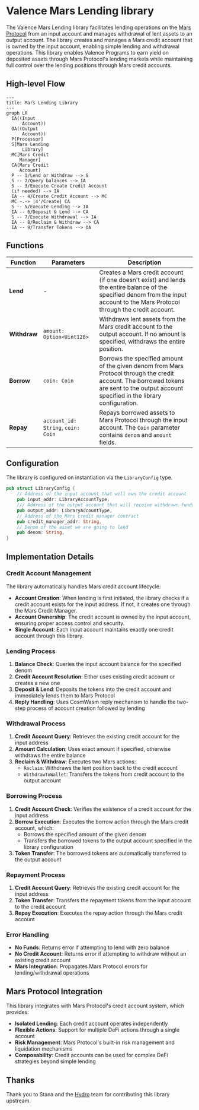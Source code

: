 # Valence Mars Lending library

The Valence Mars Lending library facilitates lending operations on the [Mars Protocol](https://marsprotocol.io/) from an input account and manages withdrawal of lent assets to an output account. The library creates and manages a Mars credit account that is owned by the input account, enabling simple lending and withdrawal operations. This library enables Valence Programs to earn yield on deposited assets through Mars Protocol's lending markets while maintaining full control over the lending positions through Mars credit accounts.

## High-level Flow

```mermaid
---
title: Mars Lending Library
---
graph LR
  IA((Input
      Account))
  OA((Output
      Account))
  P[Processor]
  S[Mars Lending
      Library]
  MC[Mars Credit
     Manager]
  CA[Mars Credit
     Account]
  P -- 1/Lend or Withdraw --> S
  S -- 2/Query balances --> IA
  S -- 3/Execute Create Credit Account
  (if needed) --> IA
  IA -- 4/Create Credit Account --> MC
  MC -.-> |4'/Create| CA
  S -- 5/Execute Lending --> IA
  IA -- 6/Deposit & Lend --> CA
  S -- 7/Execute Withdrawal --> IA
  IA -- 8/Reclaim & Withdraw --> CA
  IA -- 9/Transfer Tokens --> OA
```

## Functions

| Function | Parameters | Description |
|----------|------------|-------------|
| **Lend** | - | Creates a Mars credit account (if one doesn't exist) and lends the entire balance of the specified denom from the input account to the Mars Protocol through the credit account. |
| **Withdraw** | `amount: Option<Uint128>` | Withdraws lent assets from the Mars credit account to the output account. If no amount is specified, withdraws the entire position. |
| **Borrow** | `coin: Coin` | Borrows the specified amount of the given denom from Mars Protocol through the credit account. The borrowed tokens are sent to the output account specified in the library configuration. |
| **Repay** | `account_id: String`, `coin: Coin` | Repays borrowed assets to Mars Protocol through the input account. The `Coin` parameter contains `denom` and `amount` fields. |

## Configuration

The library is configured on instantiation via the `LibraryConfig` type.

```rust
pub struct LibraryConfig {
    // Address of the input account that will own the credit account
    pub input_addr: LibraryAccountType,
    /// Address of the output account that will receive withdrawn funds
    pub output_addr: LibraryAccountType,
    // Address of the Mars credit manager contract
    pub credit_manager_addr: String,
    // Denom of the asset we are going to lend
    pub denom: String,
}
```

## Implementation Details

### Credit Account Management

The library automatically handles Mars credit account lifecycle:

- **Account Creation**: When lending is first initiated, the library checks if a credit account exists for the input address. If not, it creates one through the Mars Credit Manager.
- **Account Ownership**: The credit account is owned by the input account, ensuring proper access control and security.
- **Single Account**: Each input account maintains exactly one credit account through this library.

### Lending Process

1. **Balance Check**: Queries the input account balance for the specified denom
2. **Credit Account Resolution**: Either uses existing credit account or creates a new one
3. **Deposit & Lend**: Deposits the tokens into the credit account and immediately lends them to Mars Protocol
4. **Reply Handling**: Uses CosmWasm reply mechanism to handle the two-step process of account creation followed by lending

### Withdrawal Process

1. **Credit Account Query**: Retrieves the existing credit account for the input address
2. **Amount Calculation**: Uses exact amount if specified, otherwise withdraws the entire balance
3. **Reclaim & Withdraw**: Executes two Mars actions:
   - `Reclaim`: Withdraws the lent position back to the credit account
   - `WithdrawToWallet`: Transfers the tokens from credit account to the output account

### Borrowing Process

1. **Credit Account Check**: Verifies the existence of a credit account for the input address
2. **Borrow Execution**: Executes the borrow action through the Mars credit account, which:
   - Borrows the specified amount of the given denom
   - Transfers the borrowed tokens to the output account specified in the library configuration
3. **Token Transfer**: The borrowed tokens are automatically transferred to the output account

### Repayment Process

1. **Credit Account Query**: Retrieves the existing credit account for the input address
2. **Token Transfer**: Transfers the repayment tokens from the input account to the credit account
3. **Repay Execution**: Executes the repay action through the Mars credit account

### Error Handling

- **No Funds**: Returns error if attempting to lend with zero balance
- **No Credit Account**: Returns error if attempting to withdraw without an existing credit account
- **Mars Integration**: Propagates Mars Protocol errors for lending/withdrawal operations

## Mars Protocol Integration

This library integrates with Mars Protocol's credit account system, which provides:

- **Isolated Lending**: Each credit account operates independently
- **Flexible Actions**: Support for multiple DeFi actions through a single account
- **Risk Management**: Mars Protocol's built-in risk management and liquidation mechanisms
- **Composability**: Credit accounts can be used for complex DeFi strategies beyond simple lending 

## Thanks

Thank you to Stana and the [Hydro](https://hydro.cosmos.network/) team for contributing this library upstream.